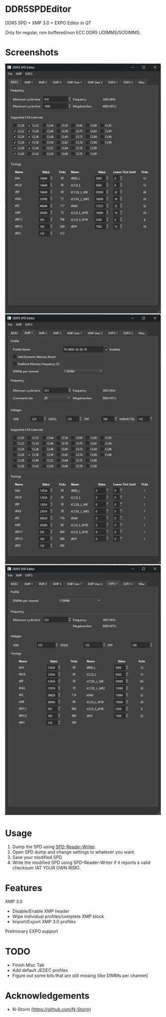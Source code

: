 # DDR5SPDEditor
DDR5 SPD + XMP 3.0 + EXPO Editor in QT

Only for regular, non buffered/non ECC DDR5 UDIMMS/SODIMMS.

# Screenshots
![SPD Editor](Images/jedec.png)
![XMP 3.0 Editor](Images/xmp.png)
![EXPO Editor](Images/expo.png)

# Usage
1. Dump the SPD using [SPD-Reader-Writer](https://github.com/1a2m3/SPD-Reader-Writer).
2. Open SPD dump and change settings to whatever you want.
3. Save your modified SPD.
4. Write the modified SPD using SPD-Reader-Writer if it reports a valid checksum (AT YOUR OWN RISK).

# Features
XMP 3.0
- Disable/Enable XMP header
- Wipe individual profiles/complete XMP block
- Import/Export XMP 3.0 profiles

Preliminary EXPO support

# TODO
- Finish Misc Tab
- Add default JEDEC profiles
- Figure out some bits that are still missing (like DIMMs per channel)

# Acknowledgements
- N-Storm (https://github.com/N-Storm)
